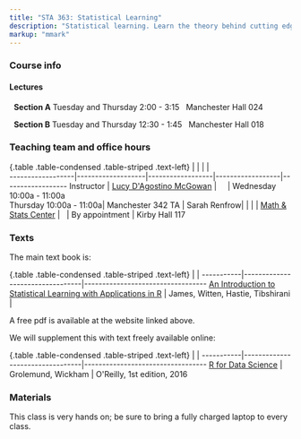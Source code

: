 ```yaml
---
title: "STA 363: Statistical Learning"
description: "Statistical learning. Learn the theory behind cutting edge statistical and machine learning techniques. Gain hands on experience with real data from a variety of disciplines. The course will focus on the statistical computing language R."
markup: "mmark"
---
```


### Course info

#### Lectures


<font color="#6CA0DC"><i class="fas fa-calendar-alt fa-lg"></i></font> &nbsp; **Section A** Tuesday and Thursday 2:00 - 3:15 <font color="#6CA0DC"><i class="fas fa-university fa-lg"></i></font> &nbsp; Manchester Hall 024 

<font color="#6CA0DC"><i class="fas fa-calendar-alt fa-lg"></i></font> &nbsp;
**Section B** Tuesday and Thursday 12:30 - 1:45 <font color="#6CA0DC"><i class="fas fa-university fa-lg"></i></font> &nbsp; Manchester Hall 018 

### Teaching team and office hours 

{.table .table-condensed .table-striped .text-left}
<span></span>     | <span></span>     | <span></span>    | <span></span>    |  <span></span>      
------------------|-------------------|------------------|------------------|------------------ 
Instructor        | [Lucy D'Agostino McGowan](http://lucymcgowan.com) | <a href="mailto:mcgowald@wfu.edu" title="email"><i class="fa fa-envelope"></i></a> &nbsp; <a href="https://github.com/LucyMcGowan" title="GitHub"><i class="fa fa-github"></i></a> &nbsp; <a href="https://twitter.com/LucyStats" title="Twitter"><i class="fa fa-twitter"></i></a> | Wednesday 10:00a - 11:00a <br> Thursday 10:00a - 11:00a| Manchester 342
TA               | Sarah Renfrow| <a href="mailto:renfsl16@wfu.edu " title="email"><i class="fa fa-envelope"></i></a> | |
                  | [Math & Stats Center](https://mathandstatscenter.wfu.edu/) | <a href="mailto:mathandstatscenter@wfu.edu" title="email"><i class="fa fa-envelope"></i></a> &nbsp; | By appointment | Kirby Hall 117
                  

### Texts

The main text book is: 

{.table .table-condensed .table-striped .text-left}
 <span></span>     | <span></span> | <span></span> 
-----------|---------------------------------|----------------------------------
[An Introduction to Statistical Learning with Applications in R](http://faculty.marshall.usc.edu/gareth-james/ISL/) | James, Witten, Hastie, Tibshirani | 

A free pdf is available at the website linked above.

We will supplement this with text freely available online:

{.table .table-condensed .table-striped .text-left}
 <span></span>     | <span></span> | <span></span> 
-----------|---------------------------------|----------------------------------
[R for Data Science](http://r4ds.had.co.nz/) | Grolemund, Wickham | O'Reilly, 1st edition, 2016

### Materials

This class is very hands on; be sure to bring a fully charged laptop to every class.